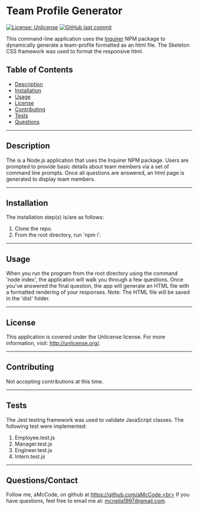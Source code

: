 
# Team Profile Generator

[![License: Unlicense](https://img.shields.io/badge/License-Unlicense-blue.svg)](http://unlicense.org/) [![GitHub last commit](https://img.shields.io/github/last-commit/aMcCode/readme-generator?style=flat)]()

This command-line application uses the [Inquirer](https://www.npmjs.com/package/inquirer) NPM package to dynamically generate a team-profile formatted as an html file. The Skeleton CSS framework was used to format the responsive html.

## Table of Contents
* [Description](#Description)
* [Installation](#Installation)
* [Usage](#Usage)
* [License](#License)
* [Contributing](#Contributing)
* [Tests](#Tests)
* [Questions](#Questions)
***

## Description
The is a Node.js application that uses the Inquirer NPM package. Users are prompted to provide basic details about team members via a set of command line prompts. Once all questions are answered, an html page is generated to display team members.
***

## Installation
The installation step(s) is/are as follows:

1. Clone the repo.
2. From the root directory, run 'npm i'.

***

## Usage
When you run the program from the root directory using the command 'node index', the application will walk you through a few questions. Once you've answered the final question, the app will generate an HTML file with a formatted rendering of your responses. Note: The HTML file will be saved in the 'dist' folder.
***

## License
This application is covered under the Unlicense license. For more information, visit:
  http://unlicense.org/.
***

## Contributing
Not accepting contributions at this time.
***

## Tests
The Jest testing framework was used to validate JavaScript classes. The following test were implemented:
1. Employee.test.js
2. Manager.test.js
3. Engineer.test.js
4. Intern.test.js

***

## Questions/Contact

Follow me, aMcCode, on github at https://github.com/aMcCode.<br>
If you have questions, feel free to email me at: mcneila1997@gmail.com.


